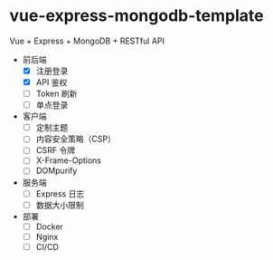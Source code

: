 # vue-express-mongodb-template

Vue + Express + MongoDB + RESTful API

- 前后端
  - [x] 注册登录
  - [x] API 鉴权
  - [ ] Token 刷新
  - [ ] 单点登录
- 客户端
  - [ ] 定制主题
  - [ ] 内容安全策略（CSP）
  - [ ] CSRF 令牌
  - [ ] X-Frame-Options
  - [ ] DOMpurify
- 服务端
  - [ ] Express 日志
  - [ ] 数据大小限制
- 部署
  - [ ] Docker
  - [ ] Nginx
  - [ ] CI/CD
